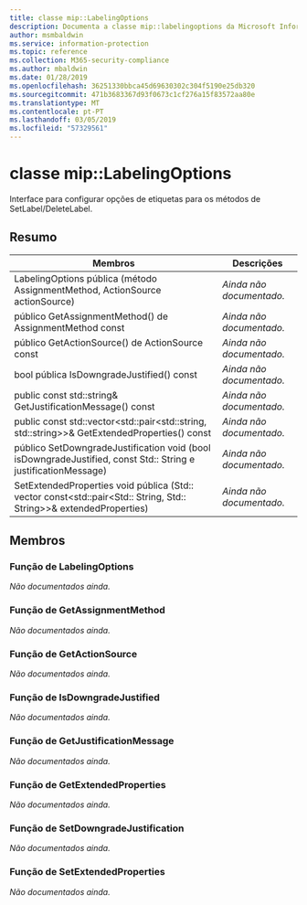 ```yaml
---
title: classe mip::LabelingOptions
description: Documenta a classe mip::labelingoptions da Microsoft Information Protection (MIP) SDK.
author: msmbaldwin
ms.service: information-protection
ms.topic: reference
ms.collection: M365-security-compliance
ms.author: mbaldwin
ms.date: 01/28/2019
ms.openlocfilehash: 36251330bbca45d69630302c304f5190e25db320
ms.sourcegitcommit: 471b3683367d93f0673c1cf276a15f83572aa80e
ms.translationtype: MT
ms.contentlocale: pt-PT
ms.lasthandoff: 03/05/2019
ms.locfileid: "57329561"
---
```

# <a name="class-miplabelingoptions"></a>classe mip::LabelingOptions 
Interface para configurar opções de etiquetas para os métodos de SetLabel/DeleteLabel.
  
## <a name="summary"></a>Resumo
 Membros                        | Descrições                                
--------------------------------|---------------------------------------------
LabelingOptions pública (método AssignmentMethod, ActionSource actionSource)  | _Ainda não documentado._
público GetAssignmentMethod() de AssignmentMethod const  | _Ainda não documentado._
público GetActionSource() de ActionSource const  | _Ainda não documentado._
bool pública IsDowngradeJustified() const  | _Ainda não documentado._
public const std::string& GetJustificationMessage() const  | _Ainda não documentado._
public const std::vector\<std::pair\<std::string, std::string\>\>& GetExtendedProperties() const  | _Ainda não documentado._
público SetDowngradeJustification void (bool isDowngradeJustified, const Std:: String e justificationMessage)  | _Ainda não documentado._
SetExtendedProperties void pública (Std:: vector const\<std::pair\<Std:: String, Std:: String\>\>& extendedProperties)  | _Ainda não documentado._
  
## <a name="members"></a>Membros
  
### <a name="labelingoptions-function"></a>Função de LabelingOptions
_Não documentados ainda._

  
### <a name="getassignmentmethod-function"></a>Função de GetAssignmentMethod
_Não documentados ainda._

  
### <a name="getactionsource-function"></a>Função de GetActionSource
_Não documentados ainda._

  
### <a name="isdowngradejustified-function"></a>Função de IsDowngradeJustified
_Não documentados ainda._

  
### <a name="getjustificationmessage-function"></a>Função de GetJustificationMessage
_Não documentados ainda._

  
### <a name="getextendedproperties-function"></a>Função de GetExtendedProperties
_Não documentados ainda._

  
### <a name="setdowngradejustification-function"></a>Função de SetDowngradeJustification
_Não documentados ainda._

  
### <a name="setextendedproperties-function"></a>Função de SetExtendedProperties
_Não documentados ainda._
